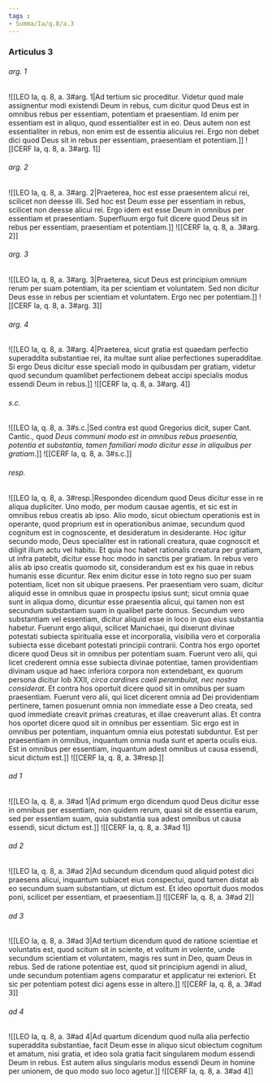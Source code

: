 ```yaml
---
tags : 
- Summa/Ia/q.8/a.3
---
```


### Articulus 3

###### arg. 1
![[LEO Ia, q. 8, a. 3#arg. 1|Ad tertium sic proceditur. Videtur quod male assignentur modi existendi Deum in rebus, cum dicitur quod Deus est in omnibus rebus per essentiam, potentiam et praesentiam. Id enim per essentiam est in aliquo, quod essentialiter est in eo. Deus autem non est essentialiter in rebus, non enim est de essentia alicuius rei. Ergo non debet dici quod Deus sit in rebus per essentiam, praesentiam et potentiam.]]
![[CERF Ia, q. 8, a. 3#arg. 1]]

###### arg. 2
![[LEO Ia, q. 8, a. 3#arg. 2|Praeterea, hoc est esse praesentem alicui rei, scilicet non deesse illi. Sed hoc est Deum esse per essentiam in rebus, scilicet non deesse alicui rei. Ergo idem est esse Deum in omnibus per essentiam et praesentiam. Superfluum ergo fuit dicere quod Deus sit in rebus per essentiam, praesentiam et potentiam.]]
![[CERF Ia, q. 8, a. 3#arg. 2]]

###### arg. 3
![[LEO Ia, q. 8, a. 3#arg. 3|Praeterea, sicut Deus est principium omnium rerum per suam potentiam, ita per scientiam et voluntatem. Sed non dicitur Deus esse in rebus per scientiam et voluntatem. Ergo nec per potentiam.]]
![[CERF Ia, q. 8, a. 3#arg. 3]]

###### arg. 4
![[LEO Ia, q. 8, a. 3#arg. 4|Praeterea, sicut gratia est quaedam perfectio superaddita substantiae rei, ita multae sunt aliae perfectiones superadditae. Si ergo Deus dicitur esse speciali modo in quibusdam per gratiam, videtur quod secundum quamlibet perfectionem debeat accipi specialis modus essendi Deum in rebus.]]
![[CERF Ia, q. 8, a. 3#arg. 4]]

###### s.c.
![[LEO Ia, q. 8, a. 3#s.c.|Sed contra est quod Gregorius dicit, super Cant. Cantic., quod *Deus communi modo est in omnibus rebus praesentia, potentia et substantia, tamen familiari modo dicitur esse in aliquibus per gratiam*.]]
![[CERF Ia, q. 8, a. 3#s.c.]]

###### resp.
![[LEO Ia, q. 8, a. 3#resp.|Respondeo dicendum quod Deus dicitur esse in re aliqua dupliciter. Uno modo, per modum causae agentis, et sic est in omnibus rebus creatis ab ipso. Alio modo, sicut obiectum operationis est in operante, quod proprium est in operationibus animae, secundum quod cognitum est in cognoscente, et desideratum in desiderante. Hoc igitur secundo modo, Deus specialiter est in rationali creatura, quae cognoscit et diligit illum actu vel habitu. Et quia hoc habet rationalis creatura per gratiam, ut infra patebit, dicitur esse hoc modo in sanctis per gratiam. In rebus vero aliis ab ipso creatis quomodo sit, considerandum est ex his quae in rebus humanis esse dicuntur. Rex enim dicitur esse in toto regno suo per suam potentiam, licet non sit ubique praesens. Per praesentiam vero suam, dicitur aliquid esse in omnibus quae in prospectu ipsius sunt; sicut omnia quae sunt in aliqua domo, dicuntur esse praesentia alicui, qui tamen non est secundum substantiam suam in qualibet parte domus. Secundum vero substantiam vel essentiam, dicitur aliquid esse in loco in quo eius substantia habetur. Fuerunt ergo aliqui, scilicet Manichaei, qui dixerunt divinae potestati subiecta spiritualia esse et incorporalia, visibilia vero et corporalia subiecta esse dicebant potestati principii contrarii. Contra hos ergo oportet dicere quod Deus sit in omnibus per potentiam suam. Fuerunt vero alii, qui licet crederent omnia esse subiecta divinae potentiae, tamen providentiam divinam usque ad haec inferiora corpora non extendebant, ex quorum persona dicitur Iob XXII, *circa cardines caeli perambulat, nec nostra considerat*. Et contra hos oportuit dicere quod sit in omnibus per suam praesentiam. Fuerunt vero alii, qui licet dicerent omnia ad Dei providentiam pertinere, tamen posuerunt omnia non immediate esse a Deo creata, sed quod immediate creavit primas creaturas, et illae creaverunt alias. Et contra hos oportet dicere quod sit in omnibus per essentiam. Sic ergo est in omnibus per potentiam, inquantum omnia eius potestati subduntur. Est per praesentiam in omnibus, inquantum omnia nuda sunt et aperta oculis eius. Est in omnibus per essentiam, inquantum adest omnibus ut causa essendi, sicut dictum est.]]
![[CERF Ia, q. 8, a. 3#resp.]]

###### ad 1
![[LEO Ia, q. 8, a. 3#ad 1|Ad primum ergo dicendum quod Deus dicitur esse in omnibus per essentiam, non quidem rerum, quasi sit de essentia earum, sed per essentiam suam, quia substantia sua adest omnibus ut causa essendi, sicut dictum est.]]
![[CERF Ia, q. 8, a. 3#ad 1]]

###### ad 2
![[LEO Ia, q. 8, a. 3#ad 2|Ad secundum dicendum quod aliquid potest dici praesens alicui, inquantum subiacet eius conspectui, quod tamen distat ab eo secundum suam substantiam, ut dictum est. Et ideo oportuit duos modos poni, scilicet per essentiam, et praesentiam.]]
![[CERF Ia, q. 8, a. 3#ad 2]]

###### ad 3
![[LEO Ia, q. 8, a. 3#ad 3|Ad tertium dicendum quod de ratione scientiae et voluntatis est, quod scitum sit in sciente, et volitum in volente, unde secundum scientiam et voluntatem, magis res sunt in Deo, quam Deus in rebus. Sed de ratione potentiae est, quod sit principium agendi in aliud, unde secundum potentiam agens comparatur et applicatur rei exteriori. Et sic per potentiam potest dici agens esse in altero.]]
![[CERF Ia, q. 8, a. 3#ad 3]]

###### ad 4
![[LEO Ia, q. 8, a. 3#ad 4|Ad quartum dicendum quod nulla alia perfectio superaddita substantiae, facit Deum esse in aliquo sicut obiectum cognitum et amatum, nisi gratia, et ideo sola gratia facit singularem modum essendi Deum in rebus. Est autem alius singularis modus essendi Deum in homine per unionem, de quo modo suo loco agetur.]]
![[CERF Ia, q. 8, a. 3#ad 4]]


